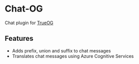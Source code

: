 # Chat-OG
Chat plugin for [TrueOG](https://github.com/true-og/true-og)
## Features
- Adds prefix, union and suffix to chat messages
- Translates chat messages using Azure Cognitive Services